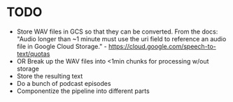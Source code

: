 # TODO
* Store WAV files in GCS so that they can be converted. From the docs: "Audio longer than ~1 minute must use the uri field to reference an audio file in Google Cloud Storage." - https://cloud.google.com/speech-to-text/quotas
* OR Break up the WAV files into <1min chunks for processing w/out storage
* Store the resulting text
* Do a bunch of podcast episodes
* Componentize the pipeline into different parts


